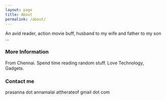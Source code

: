 ```yaml
---
layout: page
title: About
permalink: /about/
---
```


An avid reader, action movie buff, husband to my wife and father to my son ... 

### More Information

From Chennai. Spend time reading random stuff. Love Technology, Gadgets. 

### Contact me

prasanna dot annamalai attherateof gmail dot com
